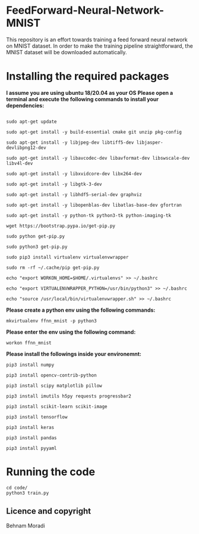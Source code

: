 # FeedForward-Neural-Network-MNIST

This repository is an effort towards training a feed forward neural network on MNIST dataset. 
In order to make the training pipeline straightforward, the MNIST dataset will be downloaded automatically.

# Installing the required packages
**I assume you are using ubuntu 18/20.04 as your OS**
**Please open a terminal and execute the following commands to install
your dependencies:**
```

sudo apt-get update

sudo apt-get install -y build-essential cmake git unzip pkg-config

sudo apt-get install -y libjpeg-dev libtiff5-dev libjasper-devlibpng12-dev

sudo apt-get install -y libavcodec-dev libavformat-dev libswscale-dev libv4l-dev

sudo apt-get install -y libxvidcore-dev libx264-dev

sudo apt-get install -y libgtk-3-dev

sudo apt-get install -y libhdf5-serial-dev graphviz

sudo apt-get install -y libopenblas-dev libatlas-base-dev gfortran

sudo apt-get install -y python-tk python3-tk python-imaging-tk

wget https://bootstrap.pypa.io/get-pip.py

sudo python get-pip.py

sudo python3 get-pip.py

sudo pip3 install virtualenv virtualenvwrapper

sudo rm -rf ~/.cache/pip get-pip.py

echo "export WORKON_HOME=$HOME/.virtualenvs" >> ~/.bashrc

echo "export VIRTUALENVWRAPPER_PYTHON=/usr/bin/python3" >> ~/.bashrc

echo "source /usr/local/bin/virtualenvwrapper.sh" >> ~/.bashrc
```

**Please create a python env using the following commands:**

```
mkvirtualenv ffnn_mnist -p python3
```

**Please enter the env using the following command:**
```
workon ffnn_mnist
```

**Please install the followings inside your environemnt:**

```
pip3 install numpy

pip3 install opencv-contrib-python

pip3 install scipy matplotlib pillow

pip3 install imutils h5py requests progressbar2

pip3 install scikit-learn scikit-image

pip3 install tensorflow

pip3 install keras

pip3 install pandas

pip3 install pyyaml
```

# Running the code
```
cd code/
python3 train.py
```

## Licence and copyright
Behnam Moradi

